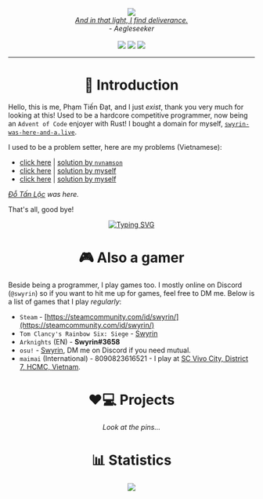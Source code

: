 <div align="center">
  <img src="https://user-images.githubusercontent.com/41561710/217744926-bd6e5d9a-d94b-406a-bc94-d22b41cf130c.png"><br>
  <a href="https://www.youtube.com/watch?v=s0K53t4dNyg&t=94s&ab_channel=Silentroom"><i>And in that light, I find deliverance.</i></a></br>
  <i>- Aegleseeker</i></br>
  </br>
  <!-- badges -->
  <a href="https://github.com/nameless-on-discord/nameless"><img src="https://img.shields.io/badge/I%20made-nameless*-ffaf7a?style=for-the-badge&logo=python"></a>
  <a href="https://github.com/Swyreee/dotties"><img src="https://img.shields.io/badge/My%20rice-Arch%20Linux-9cf?style=for-the-badge&logo=archlinux"></a>
  <a href="https://www.youtube.com/watch?v=dQw4w9WgXcQ"><img src="https://img.shields.io/badge/OwO-What%27s%20this%3F-f0c674?style=for-the-badge&logo=github"></a>
</div>

---------------------------------------------------------

<div align="center"><strong><h1>👋 Introduction</h1></strong></div>

Hello, this is me, Phạm Tiến Đạt, and I just *exist*, thank you very much for looking at this! Used to be a hardcore competitive programmer, now being an `Advent of Code` enjoyer with Rust! I bought a domain for myself, [`swyrin-was-here-and-a.live`]().

I used to be a problem setter, here are my problems (Vietnamese):

- [click here](https://oj.luyencode.net/problem/TUTHIEN) | [solution by `nvnamson`](https://www.facebook.com/story.php?story_fbid=pfbid02JcgsWY6XFTbRBnWtPBaW4SV7AE5AxVCHpHcqms6mtemDnCtuchBnAo1U4eGWeEa1l&id=100003824621962&mibextid=kdkkhi)
- [click here](https://luyencode.net/problem/ro2int) | [solution by myself](https://luyencode.net/problem/ro2int/editorial)
- [click here](https://luyencode.net/problem/ltc_1b) | [solution by myself](https://luyencode.net/problem/ltc_1b/editorial)

*[Đỗ Tấn Lộc](https://github.com/DTL2k3) was here.*

That's all, good bye!

<div align="center">
  <a href="https://git.io/typing-svg"><img src="https://readme-typing-svg.demolab.com?font=Fira+Code&pause=1000&color=4CF7BC&background=00000092&center=true&vCenter=true&width=435&lines=I+can+use+Python!;I+can+use+Rust!;I+can+use+C%23!;I+can+use+C%2B%2B!;%5Co%2F" alt="Typing SVG" /></a>
</div>

<div align="center"><strong><h1>🎮 Also a gamer</h1></strong></div>

Beside being a programmer, I play games too. I mostly online on Discord (`@swyrin`) so if you want to hit me up for games, feel free to DM me.
Below is a list of games that I play *regularly*:
- `Steam` - [https://steamcommunity.com/id/swyrin/](https://steamcommunity.com/id/swyrin/)
- `Tom Clancy's Rainbow Six: Siege` - [Swyrin](https://ubisoftconnect.com/en-US/profile/Swyrin/)
- `Arknights` (EN) - **Swyrin#3658**
- `osu!` - [Swyrin](https://osu.ppy.sh/users/13101472), DM me on Discord if you need mutual.
- `maimai` (International) - 8090823616521 - I play at [SC Vivo City, District 7, HCMC, Vietnam](https://www.google.com/maps/dir/10.8826392,106.7824432/SC+vivo+city/@10.4318033,106.7907113,10z/data=!4m9!4m8!1m1!4e1!1m5!1m1!1s0x31752f80c3947d97:0x11f8c4c9b629e2cf!2m2!1d106.7033975!2d10.7302321).

<div align="center"><strong><h1>❤️💻 Projects</h1></strong></div>

<div align="center"> 
  <i>Look at the pins...</i>
</div>

<div align="center"><strong><h1>📊 Statistics</h1></strong></div>

<div align="center">
    <a href=""><img src="https://github-readme-stats.vercel.app/api?username=Swyreee&theme=tokyonight&show_icons=true&include_all_commits=true&count_private=true"</a>
</div>
